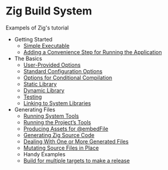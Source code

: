 # Zig Build System
Exampels of Zig's tutorial

- Getting Started
  - [Simple Executable](projects/pr01)
  - [Adding a Convenience Step for Running the Application](projects/pr02)
- The Basics
  - [User-Provided Options](projects/pr03)
  - [Standard Configuration Options](projects/pr04)
  - [Options for Conditional Compilation](projects/pr05)
  - [Static Library](projects/pr06)
  - [Dynamic Library](projects/pr07)
  - [Testing](projects/pr08)
  - [Linking to System Libraries](projects/pr09)
- Generating Files
  - [Running System Tools](projects/pr10)
  - [Running the Project’s Tools](projects/pr11)
  - [Producing Assets for @embedFile](projects/pr12)
  - [Generating Zig Source Code](projects/pr13)
  - [Dealing With One or More Generated Files](projects/pr14)
  - [Mutating Source Files in Place](projects/pr15)
  - Handy Examples
  - [Build for multiple targets to make a release](projects/pr16)

